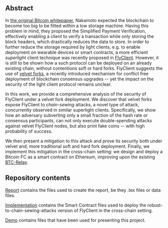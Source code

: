 ## Abstract

In [the original Bitcoin whitepaper](https://bitcoin.org/bitcoin.pdf), Nakamoto expected the blockchain to become too big to be fitted within a low storage machine. Having this problem in mind, they proposed the Simplified Payment Verification, effectively enabling a client to verify a transaction while only storing the block headers, which drastically reduces the data to store. In order to further reduce the storage required by light clients, e.g. to enable deployment on wearable devices or smart contracts, a more efficient *superlight* client technique was recently proposed in [FlyClient](https://eprint.iacr.org/2019/226.pdf). However, it is still to be shown how a such protocol can be deployed on an already existing chain, without contentions soft or hard forks. FlyClient suggests the use of [velvet forks](https://eprint.iacr.org/2018/087.pdf), a recently introduced mechanism for conflict free deployment of blockchain consensus upgrades -- yet the impact on the security of the light client protocol remains unclear.
    
In this work, we provide a comprehensive analysis of the security of FlyClient under a velvet fork deployment. We discover that velvet forks expose FlyClient to *chain-sewing* attacks, a novel type of attack, concurrently observed in similar superlight clients. Specifically, we show how an adversary subverting only a small fraction of the hash rate or consensus participants, can not only execute double-spending attacks against velvet FlyClient nodes, but also print fake coins -- with high probability of success.

We then present a mitigation to this attack and prove its security both under velvet and, more traditional soft and hard fork deployment. Finally, we implement this mitigation in the cross-chain setting: we design and deploy a Bitcoin FC as a smart contract on Ethereum, improving upon the existing [BTC-Relay](http://btcrelay.org/).

## Repository contents

[Report](Report) contains the files used to create the report, be they .tex files or data files.

[Implementation](Implementation) contains the Smart Contract files used to deploy the robust-to-chain-sewing-attacks version of FlyClient in the cross-chain setting.

[Demo](Demo) contains files that have been  used for presenting this project.
